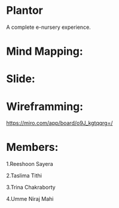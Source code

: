 # Plantor
A complete e-nursery experience.

# Mind Mapping:

# Slide:

# Wireframming:
https://miro.com/app/board/o9J_kgtqqrg=/

# Members:
1.Reeshoon Sayera

2.Taslima Tithi

3.Trina Chakraborty

4.Umme Niraj Mahi


